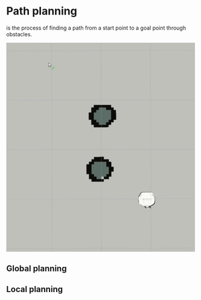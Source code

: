 # Path planning 
is the process of finding a path from a start point to a goal point through obstacles. 

<img src="../images/navigation.gif" alt="Path planning" width="500">  

## Global planning


## Local planning